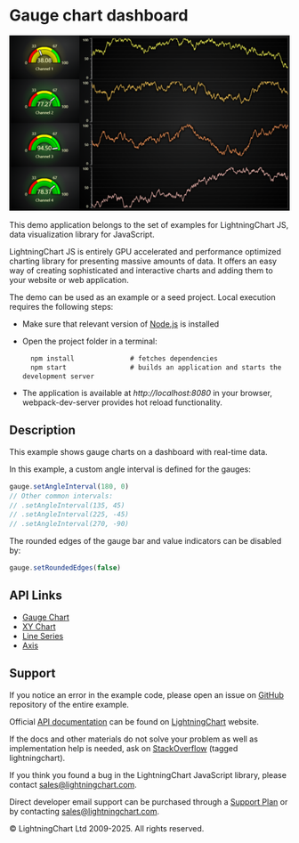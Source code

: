 # Gauge chart dashboard

![Gauge chart dashboard](gaugeDashboard-darkGold.png)

This demo application belongs to the set of examples for LightningChart JS, data visualization library for JavaScript.

LightningChart JS is entirely GPU accelerated and performance optimized charting library for presenting massive amounts of data. It offers an easy way of creating sophisticated and interactive charts and adding them to your website or web application.

The demo can be used as an example or a seed project. Local execution requires the following steps:

-   Make sure that relevant version of [Node.js](https://nodejs.org/en/download/) is installed
-   Open the project folder in a terminal:

          npm install              # fetches dependencies
          npm start                # builds an application and starts the development server

-   The application is available at _http://localhost:8080_ in your browser, webpack-dev-server provides hot reload functionality.


## Description

This example shows gauge charts on a dashboard with real-time data.

In this example, a custom angle interval is defined for the gauges:

```javascript
gauge.setAngleInterval(180, 0)
// Other common intervals:
// .setAngleInterval(135, 45)
// .setAngleInterval(225, -45)
// .setAngleInterval(270, -90)
```

The rounded edges of the gauge bar and value indicators can be disabled by:

```javascript
gauge.setRoundedEdges(false)
```


## API Links

* [Gauge Chart]
* [XY Chart]
* [Line Series]
* [Axis]


## Support

If you notice an error in the example code, please open an issue on [GitHub][0] repository of the entire example.

Official [API documentation][1] can be found on [LightningChart][2] website.

If the docs and other materials do not solve your problem as well as implementation help is needed, ask on [StackOverflow][3] (tagged lightningchart).

If you think you found a bug in the LightningChart JavaScript library, please contact sales@lightningchart.com.

Direct developer email support can be purchased through a [Support Plan][4] or by contacting sales@lightningchart.com.

[0]: https://github.com/Arction/
[1]: https://lightningchart.com/lightningchart-js-api-documentation/
[2]: https://lightningchart.com
[3]: https://stackoverflow.com/questions/tagged/lightningchart
[4]: https://lightningchart.com/support-services/

© LightningChart Ltd 2009-2025. All rights reserved.


[Gauge Chart]: https://lightningchart.com/js-charts/api-documentation/v8.0.0/classes/GaugeChart.html
[XY Chart]: https://lightningchart.com/js-charts/api-documentation/v8.0.0/classes/ChartXY.html
[Line Series]: https://lightningchart.com/js-charts/api-documentation/v8.0.0/classes/LineSeries.html
[Axis]: https://lightningchart.com/js-charts/api-documentation/v8.0.0/classes/Axis.html

